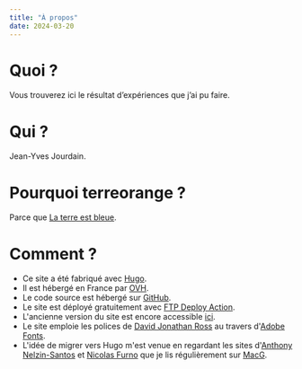 ```yaml
---
title: "À propos"
date: 2024-03-20
---
```


# Quoi ?

Vous trouverez ici le résultat d’expériences que j’ai pu faire.


# Qui ?

Jean-Yves Jourdain.


# Pourquoi terreorange ?

Parce que [La terre est bleue](/la-terre-est-bleue-comme-une-orange/).


# Comment ?

- Ce site a été fabriqué avec [Hugo](https://gohugo.io).  
- Il est hébergé en France par [OVH](https://www.ovhcloud.com/fr/).  
- Le code source est hébergé sur [GitHub](https://github.com/terreorange/hugo-terreorange/tree/main).  
- Le site est déployé gratuitement avec [FTP Deploy Action](https://github.com/SamKirkland/FTP-Deploy-Action).  
- L'ancienne version du site est encore accessible [ici](https://wordpress.terreorange.fr).
- Le site emploie les polices de [David Jonathan Ross](https://djr.com) au travers d'[Adobe Fonts](https://fonts.adobe.com).
- L'idée de migrer vers Hugo m'est venue en regardant les sites d'[Anthony Nelzin-Santos](https://zinzolin.fr/sommaire/) et [Nicolas Furno](https://nicolasfurno.fr) que je lis régulièrement sur [MacG](https://www.macg.co).